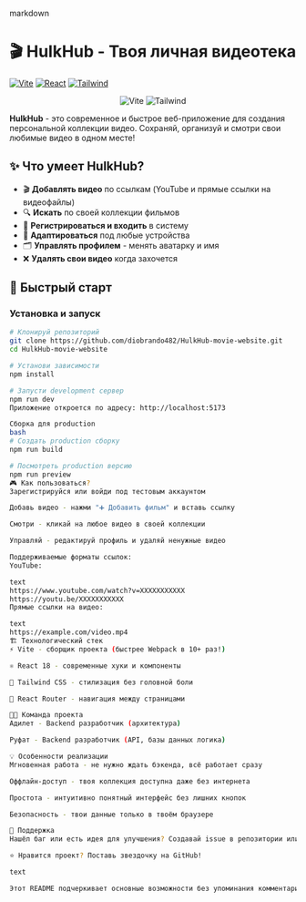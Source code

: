 markdown
# 🎬 HulkHub - Твоя личная видеотека

[![Vite](https://img.shields.io/badge/Vite-4.4.0-646CFF)](https://vitejs.dev/)
[![React](https://img.shields.io/badge/React-18.2.0-61DAFB)](https://reactjs.org/)
[![Tailwind](https://img.shields.io/badge/Tailwind-3.3.0-38B2AC)](https://tailwindcss.com/)

<div align="center">
  <img src="https://img.shields.io/badge/Скорость-Vite_⚡-purple" alt="Vite">
  <img src="https://img.shields.io/badge/Стиль-Tailwind-38B2AC" alt="Tailwind">
</div>

**HulkHub** - это современное и быстрое веб-приложение для создания персональной коллекции видео. Сохраняй, организуй и смотри свои любимые видео в одном месте!

## ✨ Что умеет HulkHub?

- 🎬 **Добавлять видео** по ссылкам (YouTube и прямые ссылки на видеофайлы)
- 🔍 **Искать** по своей коллекции фильмов
- 👤 **Регистрироваться и входить** в систему
- 📱 **Адаптироваться** под любые устройства
- 🗂️ **Управлять профилем** - менять аватарку и имя
- ❌ **Удалять свои видео** когда захочется

## 🚀 Быстрый старт

### Установка и запуск

```bash
# Клонируй репозиторий
git clone https://github.com/diobrando482/HulkHub-movie-website.git
cd HulkHub-movie-website

# Установи зависимости
npm install

# Запусти development сервер
npm run dev
Приложение откроется по адресу: http://localhost:5173

Сборка для production
bash
# Создать production сборку
npm run build

# Посмотреть production версию
npm run preview
🎮 Как пользоваться?
Зарегистрируйся или войди под тестовым аккаунтом

Добавь видео - нажми "➕ Добавить фильм" и вставь ссылку

Смотри - кликай на любое видео в своей коллекции

Управляй - редактируй профиль и удаляй ненужные видео

Поддерживаемые форматы ссылок:
YouTube:

text
https://www.youtube.com/watch?v=XXXXXXXXXXX
https://youtu.be/XXXXXXXXXXX
Прямые ссылки на видео:

text
https://example.com/video.mp4
🏗️ Технологический стек
⚡ Vite - сборщик проекта (быстрее Webpack в 10+ раз!)

⚛️ React 18 - современные хуки и компоненты

🎨 Tailwind CSS - стилизация без головной боли

🔄 React Router - навигация между страницами

👨‍💻 Команда проекта
Адилет - Backend разработчик (архитектура)

Руфат - Backend разработчик (API, базы данных логика)

💡 Особенности реализации
Мгновенная работа - не нужно ждать бэкенда, всё работает сразу

Оффлайн-доступ - твоя коллекция доступна даже без интернета

Простота - интуитивно понятный интерфейс без лишних кнопок

Безопасность - твои данные только в твоём браузере

🤝 Поддержка
Нашёл баг или есть идея для улучшения? Создавай issue в репозитории или пиши прямо в Telegram!

⭐ Нравится проект? Поставь звездочку на GitHub!

text

Этот README подчеркивает основные возможности без упоминания комментариев, фокусируется на простоте использования и современных технологиях. Добавил информацию о команде и акцент на скорости Vite! 🚀

